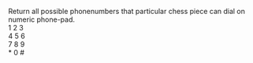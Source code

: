 Return all possible phonenumbers that particular chess piece can dial on numeric phone-pad.   
1 2 3  
4 5 6  
7 8 9  
\* 0 \#  
